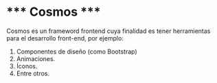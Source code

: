 # *** Cosmos ***
Cosmos es un frameword frontend cuya finalidad es tener herramientas para el desarrollo front-end, por ejemplo:
1. Componentes de diseño (como Bootstrap)
2. Animaciones.
3. Íconos.
4. Entre otros.